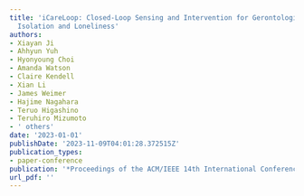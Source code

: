 ```yaml
---
title: 'iCareLoop: Closed-Loop Sensing and Intervention for Gerontological Social
  Isolation and Loneliness'
authors:
- Xiayan Ji
- Ahhyun Yuh
- Hyonyoung Choi
- Amanda Watson
- Claire Kendell
- Xian Li
- James Weimer
- Hajime Nagahara
- Teruo Higashino
- Teruhiro Mizumoto
- ' others'
date: '2023-01-01'
publishDate: '2023-11-09T04:01:28.372515Z'
publication_types:
- paper-conference
publication: '*Proceedings of the ACM/IEEE 14th International Conference on Cyber-Physical Systems (with CPS-IoT Week 2023)*'
url_pdf: '' 
---
```

